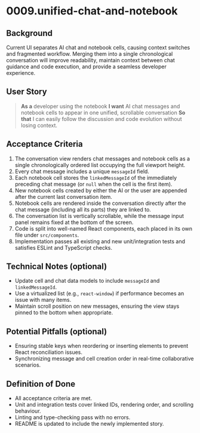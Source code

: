 # 0009.unified-chat-and-notebook

## Background

Current UI separates AI chat and notebook cells, causing context switches and fragmented workflow. Merging them into a single chronological conversation will improve readability, maintain context between chat guidance and code execution, and provide a seamless developer experience.

## User Story

> **As a** developer using the notebook
> **I want** AI chat messages and notebook cells to appear in one unified, scrollable conversation
> **So that** I can easily follow the discussion and code evolution without losing context.

## Acceptance Criteria

1. The conversation view renders chat messages and notebook cells as a single chronologically ordered list occupying the full viewport height.
2. Every chat message includes a unique `messageId` field.
3. Each notebook cell stores the `linkedMessageId` of the immediately preceding chat message (or `null` when the cell is the first item).
4. New notebook cells created by either the AI or the user are appended after the current last conversation item.
5. Notebook cells are rendered inside the conversation directly after the chat message (including all its parts) they are linked to.
6. The conversation list is vertically scrollable, while the message input panel remains fixed at the bottom of the screen.
7. Code is split into well-named React components, each placed in its own file under `src/components`.
8. Implementation passes all existing and new unit/integration tests and satisfies ESLint and TypeScript checks.

## Technical Notes (optional)

- Update cell and chat data models to include `messageId` and `linkedMessageId`.
- Use a virtualized list (e.g., `react-window`) if performance becomes an issue with many items.
- Maintain scroll position on new messages, ensuring the view stays pinned to the bottom when appropriate.

## Potential Pitfalls (optional)

- Ensuring stable keys when reordering or inserting elements to prevent React reconciliation issues.
- Synchronizing message and cell creation order in real-time collaborative scenarios.

## Definition of Done

- All acceptance criteria are met.
- Unit and integration tests cover linked IDs, rendering order, and scrolling behaviour.
- Linting and type-checking pass with no errors.
- README is updated to include the newly implemented story.

